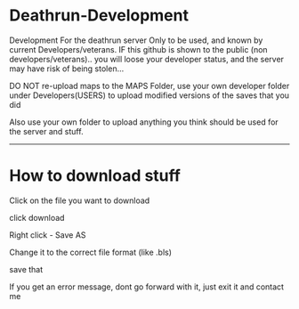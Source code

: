 # Deathrun-Development
Development For the deathrun server
Only to be used, and known by current Developers/veterans.
IF this github is shown to the public (non developers/veterans).. you will loose your developer status, and the server may have risk of being stolen...

DO NOT re-upload maps to the MAPS Folder, use your own developer folder under Developers(USERS) to upload modified versions of the saves that you did

Also use your own folder to upload anything you think should be used for the server and stuff.


-----------------------------------------------------------------------------------------------------
# How to download stuff
Click on the file you want to download

click download

Right click - Save AS

Change it to the correct file format (like .bls)

save that

If you get an error message, dont go forward with it, just exit it and contact me
